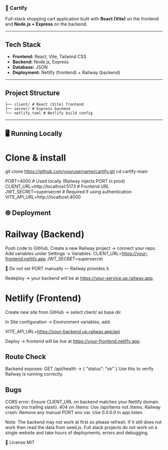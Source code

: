 ### 🛒 Cartify

Full-stack shopping cart application built with **React (Vite)** on the frontend and **Node.js + Express** on the backend.

---

## Tech Stack
- **Frontend:** React, Vite, Tailwind CSS
- **Backend:** Node.js, Express
- **Database:** JSON 
- **Deployment:** Netlify (frontend) + Railway (backend)

---

## Project Structure
```cartify-main/
├── client/ # React (Vite) frontend
├── server/ # Express backend
└── netlify.toml # Netlify build config
```
---

## 🖥️ Running Locally

# Clone & install
git clone https://github.com/yourusername/cartify.git
cd cartify-main

PORT=4000               # Used locally (Railway injects PORT in prod)
CLIENT_URL=http://localhost:5173   # Frontend URL
JWT_SECRET=supersecret  # Required if using authentication
VITE_API_URL=http://localhost:4000

## 🌐 Deployment
# Railway (Backend)
Push code to GitHub.
Create a new Railway project → connect your repo.
Add variables under Settings → Variables:
CLIENT_URL=https://your-frontend.netlify.app
JWT_SECRET=supersecret


🚫 Do not set PORT manually — Railway provides it.

Redeploy → your backend will be at
https://your-service.up.railway.app.

# Netlify (Frontend)

Create new site from GitHub → select client/ as base dir.

In Site configuration → Environment variables, add:

VITE_API_URL=https://your-backend.up.railway.app/api


Deploy → frontend will be live at
https://your-frontend.netlify.app.

## Route Check

Backend exposes:
GET /api/health → { "status": "ok" }
Use this to verify Railway is running correctly.

## Bugs

CORS error: Ensure CLIENT_URL on backend matches your Netlify domain exactly (no trailing slash).
404 on /items: Use /api/items not /items.
Railway crash: Remove any manual PORT env var. Use 0.0.0.0 in app.listen.

Note: The backend may not work at first so please refresh. If it still does not work then read the data from seed.js.
Full stack projects do not work on a single website and take hours of deployments, errors and debugging.

📜 License
MIT


